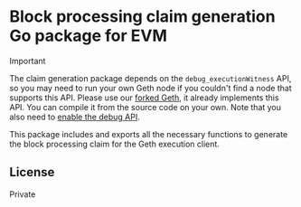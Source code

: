 
# Block processing claim generation Go package for EVM

> [!IMPORTANT]
> The claim generation package depends on the `debug_executionWitness` API, so you may need to run your own Geth node if you couldn't find a node that supports this API. Please use our [forked Geth](https://github.com/Pi-Squared-Inc/geth-measurement), it already implements this API. You can compile it from the source code on your own. Note that you also need to [enable the debug API](https://geth.ethereum.org/docs/interacting-with-geth/rpc#:~:text=geth%20%2D%2Dhttp%20%2D%2Dhttp.api%20eth%2Cnet%2Cweb3).

This package includes and exports all the necessary functions to generate the block processing claim for the Geth execution client.

## License

Private
